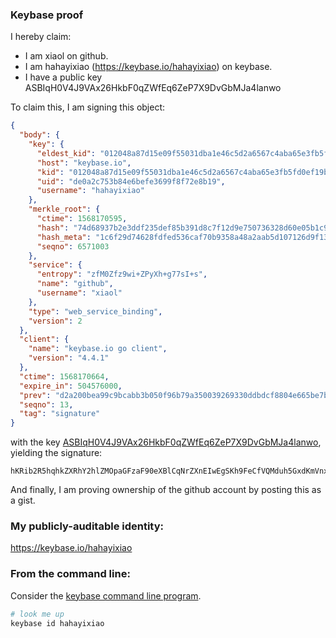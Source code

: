 ### Keybase proof

I hereby claim:

  * I am xiaol on github.
  * I am hahayixiao (https://keybase.io/hahayixiao) on keybase.
  * I have a public key ASBIqH0V4J9VAx26HkbF0qZWfEq6ZeP7X9DvGbMJa4lanwo

To claim this, I am signing this object:

```json
{
  "body": {
    "key": {
      "eldest_kid": "012048a87d15e09f55031dba1e46c5d2a6567c4aba65e3fb5fd0ef19b3096b895a9f0a",
      "host": "keybase.io",
      "kid": "012048a87d15e09f55031dba1e46c5d2a6567c4aba65e3fb5fd0ef19b3096b895a9f0a",
      "uid": "de0a2c753b84e6befe3699f8f72e8b19",
      "username": "hahayixiao"
    },
    "merkle_root": {
      "ctime": 1568170595,
      "hash": "74d68937b2e3ddf235def85b391d8c7f12d9e750736328d60e05b1c9ff52c6d3e297d6bdbfc4bb3fee32d86ca5d684067e6577220241247be67f4195d0e77652",
      "hash_meta": "1c6f29d74628fdfed536caf70b9358a48a2aab5d107126d9f13b49276afc44dd",
      "seqno": 6571003
    },
    "service": {
      "entropy": "zfM0Zfz9wi+ZPyXh+g77sI+s",
      "name": "github",
      "username": "xiaol"
    },
    "type": "web_service_binding",
    "version": 2
  },
  "client": {
    "name": "keybase.io go client",
    "version": "4.4.1"
  },
  "ctime": 1568170664,
  "expire_in": 504576000,
  "prev": "d2a200bea99c9bcabb3b050f96b79a350039269330ddbdcf8804e665be7b0856",
  "seqno": 13,
  "tag": "signature"
}
```

with the key [ASBIqH0V4J9VAx26HkbF0qZWfEq6ZeP7X9DvGbMJa4lanwo](https://keybase.io/hahayixiao), yielding the signature:

```
hKRib2R5hqhkZXRhY2hlZMOpaGFzaF90eXBlCqNrZXnEIwEgSKh9FeCfVQMduh5GxdKmVnxKumXj+1/Q7xmzCWuJWp8Kp3BheWxvYWTESpcCDcQg0qIAvqmcm8q7OwUPlreaNQA5JpMw3b3PiATmZb57CFbEIFpxguFWa0NXQ2x7NaFInjucm6qjlwrKq8zN2FCvZS9iAgHCo3NpZ8RA1XNbcKng+cWoo79iCPPbZpRjRyKtG0qbkUkexfAsH/pF+bV559dIMBTPAofUVf3cDyhRVJl3Ez620z1jKTQkCahzaWdfdHlwZSCkaGFzaIKkdHlwZQildmFsdWXEIBCL1X6AIJAK0G0k2OpMZi7P8nZVrL+O+9YRPDpnFn68o3RhZ80CAqd2ZXJzaW9uAQ==

```

And finally, I am proving ownership of the github account by posting this as a gist.

### My publicly-auditable identity:

https://keybase.io/hahayixiao

### From the command line:

Consider the [keybase command line program](https://keybase.io/download).

```bash
# look me up
keybase id hahayixiao
```
